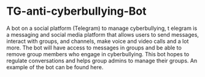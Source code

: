 # TG-anti-cyberbullying-Bot
 A bot on a social platform (Telegram) to manage cyberbullying, t
 elegram is a messaging and social media platform that allows users to send messages,
 interact with groups, and channels, make voice and video calls and a lot more.
 The bot will have access to messages in groups and be able to remove group members 
 who engage in cyberbullying. This bot hopes to regulate conversations and helps group
 admins to manage their groups. An example of the bot can be found here.
